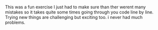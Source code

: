 This was a fun exercise I just had to make sure than ther werent many mistakes so it takes quite some times going through you code line by line. Trying new things are challenging but exciting too. i never had much problems.
